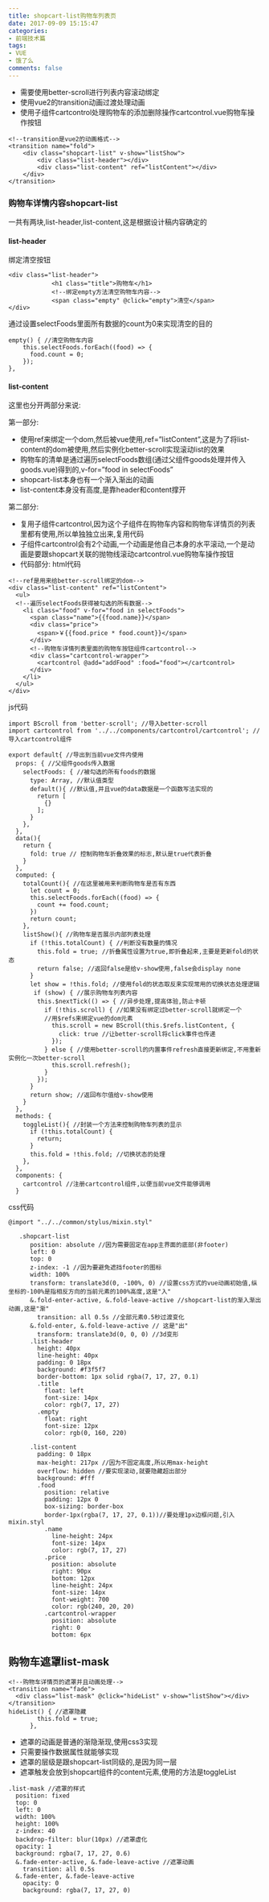 ```yaml
---
title: shopcart-list购物车列表页
date: 2017-09-09 15:15:47
categories:
- 前端技术篇
tags:
- VUE
- 饿了么
comments: false
---
```


- 需要使用better-scroll进行列表内容滚动绑定
- 使用vue2的transition动画过渡处理动画
- 使用子组件cartcontrol处理购物车的添加删除操作cartcontrol.vue购物车操作按钮


```
<!--transition是vue2的动画格式-->
<transition name="fold"> 
    <div class="shopcart-list" v-show="listShow">
        <div class="list-header"></div>
        <div class="list-content" ref="listContent"></div>
    </div>
</transition>
```

### 购物车详情内容shopcart-list
一共有两块,list-header,list-content,这是根据设计稿内容确定的

#### list-header
绑定清空按钮


```
<div class="list-header">
            <h1 class="title">购物车</h1>
            <!--绑定empty方法清空购物车内容-->
            <span class="empty" @click="empty">清空</span>
</div>
```

通过设置selectFoods里面所有数据的count为0来实现清空的目的


```
empty() { //清空购物车内容
    this.selectFoods.forEach((food) => {
      food.count = 0;
    });
},
```

#### list-content
这里也分开两部分来说:

第一部分:

- 使用ref来绑定一个dom,然后被vue使用,ref=”listContent”,这是为了将list-content的dom被使用,然后实例化better-scroll实现滚动list的效果
- 购物车的清单是通过遍历selectFoods数组(通过父组件goods处理并传入goods.vue)得到的,v-for=”food in selectFoods”
- shopcart-list本身也有一个渐入渐出的动画
- list-content本身没有高度,是靠header和content撑开

第二部分:

- 复用子组件cartcontrol,因为这个子组件在购物车内容和购物车详情页的列表里都有使用,所以单独独立出来,复用代码
- 子组件cartcontrol会有2个动画,一个动画是他自己本身的水平滚动,一个是动画是要跟shopcart关联的抛物线滚动cartcontrol.vue购物车操作按钮
- 代码部分:
html代码


```
<!--ref是用来给better-scroll绑定的dom-->
<div class="list-content" ref="listContent">
  <ul>
  <!--遍历selectFoods获得被勾选的所有数据-->
    <li class="food" v-for="food in selectFoods">
      <span class="name">{{food.name}}</span>
      <div class="price">
        <span>￥{{food.price * food.count}}</span>
      </div>
      <!--购物车详情列表里面的购物车按钮组件cartcontrol-->
      <div class="cartcontrol-wrapper">
        <cartcontrol @add="addFood" :food="food"></cartcontrol>
      </div>
    </li>
  </ul>
</div>
```

js代码

```
import BScroll from 'better-scroll'; //导入better-scroll
import cartcontrol from '../../components/cartcontrol/cartcontrol'; //导入cartcontrol组件

export default{ //导出到当前vue文件内使用
  props: { //父组件goods传入数据
    selectFoods: { //被勾选的所有foods的数据
      type: Array, //默认值类型
      default(){ //默认值,并且vue的data数据是一个函数写法实现的
        return [
          {}
        ];
      }
    },
  },
  data(){
    return {
      fold: true // 控制购物车折叠效果的标志,默认是true代表折叠
    }
  },
  computed: {
    totalCount(){ //在这里被用来判断购物车是否有东西
      let count = 0;
      this.selectFoods.forEach((food) => {
        count += food.count;
      })
      return count;
    },
    listShow(){ //购物车是否展示内部列表处理
      if (!this.totalCount) { //判断没有数量的情况
        this.fold = true; //折叠属性设置为true,即折叠起来,主要是更新fold的状态
        return false; //返回false是给v-show使用,false会display none
      }
      let show = !this.fold; //使用fold的状态取反来实现常用的切换状态处理逻辑
       if (show) { //展示购物车列表内容
        this.$nextTick(() => { //异步处理,提高体验,防止卡顿
          if (!this.scroll) { //如果没有绑定过better-scroll就绑定一个
          //用$refs来绑定vue的dom元素
            this.scroll = new BScroll(this.$refs.listContent, {
              click: true //让better-scroll将click事件也传递
            });
          } else { //使用better-scroll的内置事件refresh直接更新绑定,不用重新实例化一次better-scroll
            this.scroll.refresh();
          }
        });
      }
      return show; //返回布尔值给v-show使用
    }
  },
  methods: {
    toggleList(){ //封装一个方法来控制购物车列表的显示
      if (!this.totalCount) {
        return;
      }
      this.fold = !this.fold; //切换状态的处理
    },
  },
  components: {
    cartcontrol //注册cartcontrol组件,以便当前vue文件能够调用
  }
```

css代码


```
@import "../../common/stylus/mixin.styl"

   .shopcart-list
      position: absolute //因为需要固定在app主界面的底部(非footer)
      left: 0
      top: 0
      z-index: -1 //因为要避免遮挡footer的图标
      width: 100%
      transform: translate3d(0, -100%, 0) //设置css方式的vue动画初始值,纵坐标的-100%是指相反方向的当前元素的100%高度,这是"入"
      &.fold-enter-active, &.fold-leave-active //shopcart-list的渐入渐出动画,这是"渐"
        transition: all 0.5s //全部元素0.5秒过渡变化
      &.fold-enter, &.fold-leave-active // 这是"出"
        transform: translate3d(0, 0, 0) //3d变形
      .list-header
        height: 40px 
        line-height: 40px
        padding: 0 18px
        background: #f3f5f7
        border-bottom: 1px solid rgba(7, 17, 27, 0.1)
        .title
          float: left
          font-size: 14px
          color: rgb(7, 17, 27)
        .empty
          float: right
          font-size: 12px
          color: rgb(0, 160, 220)

      .list-content
        padding: 0 18px
        max-height: 217px //因为不固定高度,所以用max-height
        overflow: hidden //要实现滚动,就要隐藏超出部分
        background: #fff
        .food
          position: relative
          padding: 12px 0
          box-sizing: border-box
          border-1px(rgba(7, 17, 27, 0.1))//要处理1px边框问题,引入mixin.styl
          .name
            line-height: 24px
            font-size: 14px
            color: rgb(7, 17, 27)
          .price
            position: absolute
            right: 90px
            bottom: 12px
            line-height: 24px
            font-size: 14px
            font-weight: 700
            color: rgb(240, 20, 20)
          .cartcontrol-wrapper
            position: absolute
            right: 0
            bottom: 6px
```

## 购物车遮罩list-mask

```
<!--购物车详情页的遮罩并且动画处理-->
<transition name="fade">
  <div class="list-mask" @click="hideList" v-show="listShow"></div>
</transition>
hideList() { //遮罩隐藏
        this.fold = true;
      },
```

- 遮罩的动画是普通的渐隐渐现,使用css3实现
- 只需要操作数据属性就能够实现
- 遮罩的层级是跟shopcart-list同级的,是因为同一层
- 遮罩触发会放到shopcart组件的content元素,使用的方法是toggleList


```
.list-mask //遮罩的样式
  position: fixed
  top: 0
  left: 0
  width: 100%
  height: 100%
  z-index: 40
  backdrop-filter: blur(10px) //遮罩虚化
  opacity: 1
  background: rgba(7, 17, 27, 0.6)
  &.fade-enter-active, &.fade-leave-active //遮罩动画
    transition: all 0.5s
  &.fade-enter, &.fade-leave-active
    opacity: 0
    background: rgba(7, 17, 27, 0)
```
